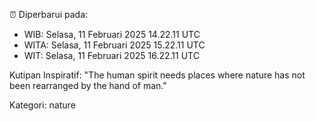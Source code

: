 ⏰ Diperbarui pada:
- WIB: Selasa, 11 Februari 2025 14.22.11 UTC
- WITA: Selasa, 11 Februari 2025 15.22.11 UTC
- WIT: Selasa, 11 Februari 2025 16.22.11 UTC

Kutipan Inspiratif:
"The human spirit needs places where nature has not been rearranged by the hand of man."


Kategori: nature

